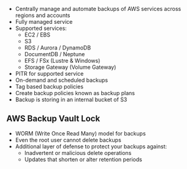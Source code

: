 - Centrally manage and automate backups of AWS services across regions and accounts
- Fully managed service
- Supported services:
  - EC2 / EBS
  - S3
  - RDS / Aurora / DynamoDB
  - DocumentDB / Neptune
  - EFS / FSx (Lustre & Windows)
  - Storage Gateway (Volume Gateway)
- PITR for supported service
- On-demand and scheduled backups
- Tag based backup policies
- Create backup policies known as backup plans
- Backup is storing in an internal bucket of S3

## AWS Backup Vault Lock
- WORM (Write Once Read Many) model for backups
- Even the root user cannot delete backups
- Additional layer of defense to protect your backups against:
  - Inadvertent or malicious delete operations
  - Updates that shorten or alter retention periods
